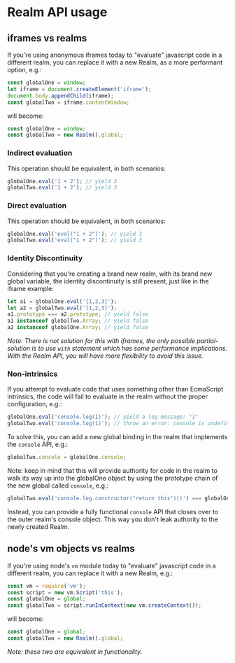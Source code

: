 # Realm API usage

## iframes vs realms

If you're using anonymous iframes today to "evaluate" javascript code in a different realm, you can replace it with a new Realm, as a more performant option, e.g.:

```js
const globalOne = window;
let iframe = document.createElement('iframe');
document.body.appendChild(iframe);
const globalTwo = iframe.contentWindow;
```

will become:

```js
const globalOne = window;
const globalTwo = new Realm().global;
```

### Indirect evaluation

This operation should be equivalent, in both scenarios:

```js
globalOne.eval('1 + 2'); // yield 3
globalTwo.eval('1 + 2'); // yield 3
```

### Direct evaluation

This operation should be equivalent, in both scenarios:

```js
globalOne.eval('eval("1 + 2")'); // yield 3
globalTwo.eval('eval("1 + 2")'); // yield 3
```

### Identity Discontinuity

Considering that you're creating a brand new realm, with its brand new global variable,
the identity discontinuity is still present, just like in the iframe example:

```js
let a1 = globalOne.eval('[1,2,3]');
let a2 = globalTwo.eval('[1,2,3]');
a1.prototype === a2.prototype; // yield false
a1 instanceof globalTwo.Array; // yield false
a2 instanceof globalOne.Array; // yield false
```

_Note: There is not solution for this with iframes, the only possible partial-solution is to use `with` statement which has some performance implications. With the Realm API, you will have more flexibility to avoid this issue._

### Non-intrinsics

If you attempt to evaluate code that uses something other than EcmaScript intrinsics,
the code will fail to evaluate in the realm without the proper configuration, e.g.:

```js
globalOne.eval('console.log(1)'); // yield a log message: "1"
globalTwo.eval('console.log(1)'); // throw an error: console is undefined
```

To solve this, you can add a new global binding in the realm that implements the `console` API, e.g.:

```js
globalTwo.console = globalOne.console;
```

Note: keep in mind that this will provide authority for code in the realm to walk its
way up into the globalOne object by using the prototype chain of the new global called
`console`, e.g.:

```js
globalTwo.eval('console.log.constructor("return this")()') === globalOne; // yield true
```

Instead, you can provide a fully functional `console` API that closes over to the outer realm's console object. This way you don't leak authority to the newly created Realm.

## node's vm objects vs realms

If you're using node's `vm` module today to "evaluate" javascript code in a different realm, you can replace it with a new Realm, e.g.:

```js
const vm = require('vm');
const script = new vm.Script('this');
const globalOne = global;
const globalTwo = script.runInContext(new vm.createContext());
```

will become:

```js
const globalOne = global;
const globalTwo = new Realm().global;
```

_Note: these two are equivalent in functionality._
